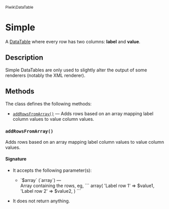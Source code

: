 <small>Piwik\DataTable</small>

Simple
======

A [DataTable](#) where every row has two columns: **label** and **value**.

Description
-----------

Simple DataTables are only used to slightly alter the output of some renderers
(notably the XML renderer).

Methods
-------

The class defines the following methods:

- [`addRowsFromArray()`](#addrowsfromarray) &mdash; Adds rows based on an array mapping label column values to value column values.

<a name="addrowsfromarray" id="addrowsfromarray"></a>
<a name="addRowsFromArray" id="addRowsFromArray"></a>
### `addRowsFromArray()`

Adds rows based on an array mapping label column values to value column values.

#### Signature

-  It accepts the following parameter(s):

   <ul>
   <li>
      <div markdown="1" class="parameter">
      `$array` (`array`) &mdash;

      <div markdown="1" class="param-desc"> Array containing the rows, eg, ``` array( 'Label row 1' => $value1, 'Label row 2' => $value2, ) ```</div>

      <div style="clear:both;"/>

      </div>
   </li>
   </ul>
- It does not return anything.

